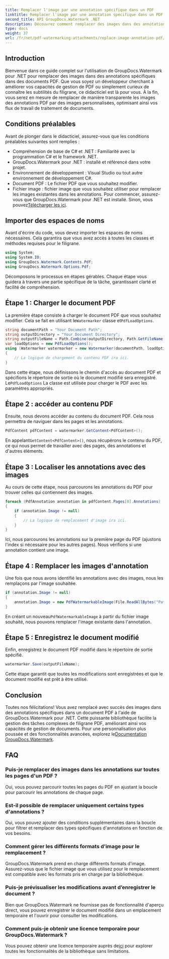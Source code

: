 ```yaml
---
title: Remplacer l'image par une annotation spécifique dans un PDF
linktitle: Remplacer l'image par une annotation spécifique dans un PDF
second_title: API GroupDocs.Watermark .NET
description: Découvrez comment remplacer des images dans des annotations PDF spécifiques à l'aide de GroupDocs.Watermark pour .NET. Ce guide détaillé couvre tout, du chargement des documents à l'enregistrement des modifications.
type: docs
weight: 37
url: /fr/net/pdf-watermarking-attachments/replace-image-annotation-pdf/
---
```

## Introduction
Bienvenue dans ce guide complet sur l'utilisation de GroupDocs.Watermark pour .NET pour remplacer des images dans des annotations spécifiques dans des documents PDF. Que vous soyez un développeur cherchant à améliorer vos capacités de gestion de PDF ou simplement curieux de connaître les subtilités du filigrane, ce didacticiel est là pour vous. À la fin, vous serez en mesure de remplacer de manière transparente les images des annotations PDF par des images personnalisées, optimisant ainsi vos flux de travail de traitement de documents.
## Conditions préalables
Avant de plonger dans le didacticiel, assurez-vous que les conditions préalables suivantes sont remplies :
- Compréhension de base de C# et .NET : Familiarité avec la programmation C# et le framework .NET.
- GroupDocs.Watermark pour .NET : installé et référencé dans votre projet.
- Environnement de développement : Visual Studio ou tout autre environnement de développement C#.
- Document PDF : Le fichier PDF que vous souhaitez modifier.
- Fichier image : fichier image que vous souhaitez utiliser pour remplacer les images existantes dans les annotations.
 Pour commencer, assurez-vous que GroupDocs.Watermark pour .NET est installé. Sinon, vous pouvez[Télécharger les ici](https://releases.groupdocs.com/Watermark/net/).
## Importer des espaces de noms
Avant d'écrire du code, vous devez importer les espaces de noms nécessaires. Cela garantira que vous avez accès à toutes les classes et méthodes requises pour le filigrane.
```csharp
using System;
using System.IO;
using GroupDocs.Watermark.Contents.Pdf;
using GroupDocs.Watermark.Options.Pdf;
```
Décomposons le processus en étapes gérables. Chaque étape vous guidera à travers une partie spécifique de la tâche, garantissant clarté et facilité de compréhension.
## Étape 1 : Charger le document PDF
 La première étape consiste à charger le document PDF que vous souhaitez modifier. Cela se fait en utilisant le`Watermarker` classe et`PdfLoadOptions`.

```csharp
string documentPath = "Your Document Path";
string outputDirectory = "Your Document Directory";
string outputFileName = Path.Combine(outputDirectory, Path.GetFileName(documentPath));
var loadOptions = new PdfLoadOptions();
using (Watermarker watermarker = new Watermarker(documentPath, loadOptions))
{
    // La logique de chargement du contenu PDF ira ici.
}
```
 Dans cette étape, nous définissons le chemin d'accès au document PDF et spécifions le répertoire de sortie où le document modifié sera enregistré. Le`PdfLoadOptions` La classe est utilisée pour charger le PDF avec les paramètres appropriés.
## Étape 2 : accéder au contenu PDF
Ensuite, nous devons accéder au contenu du document PDF. Cela nous permettra de naviguer dans les pages et les annotations.

```csharp
PdfContent pdfContent = watermarker.GetContent<PdfContent>();
```
 En appelant`GetContent<PdfContent>()`, nous récupérons le contenu du PDF, ce qui nous permet de travailler avec des pages, des annotations et d'autres éléments.
## Étape 3 : Localiser les annotations avec des images
Au cours de cette étape, nous parcourons les annotations du PDF pour trouver celles qui contiennent des images.

```csharp
foreach (PdfAnnotation annotation in pdfContent.Pages[0].Annotations)
{
    if (annotation.Image != null)
    {
        // La logique de remplacement d'image ira ici.
    }
}
```
Ici, nous parcourons les annotations sur la première page du PDF (ajustons l'index si nécessaire pour les autres pages). Nous vérifions si une annotation contient une image.
## Étape 4 : Remplacer les images d'annotation
Une fois que nous avons identifié les annotations avec des images, nous les remplaçons par l'image souhaitée.

```csharp
if (annotation.Image != null)
{
    annotation.Image = new PdfWatermarkableImage(File.ReadAllBytes("Path to Your Image File"));
}
```
 En créant un nouveau`PdfWatermarkableImage` à partir du fichier image souhaité, nous pouvons remplacer l'image existante dans l'annotation.
## Étape 5 : Enregistrez le document modifié
Enfin, enregistrez le document PDF modifié dans le répertoire de sortie spécifié.

```csharp
watermarker.Save(outputFileName);
```
Cette étape garantit que toutes les modifications sont enregistrées et que le document modifié est prêt à être utilisé.
## Conclusion
Toutes nos félicitations! Vous avez remplacé avec succès des images dans des annotations spécifiques dans un document PDF à l'aide de GroupDocs.Watermark pour .NET. Cette puissante bibliothèque facilite la gestion des tâches complexes de filigrane PDF, améliorant ainsi vos capacités de gestion de documents. Pour une personnalisation plus poussée et des fonctionnalités avancées, explorez le[Documentation GroupDocs.Watermark](https://reference.groupdocs.com/Watermark/net/).
## FAQ
### Puis-je remplacer des images dans les annotations sur toutes les pages d'un PDF ?
Oui, vous pouvez parcourir toutes les pages du PDF en ajustant la boucle pour parcourir les annotations de chaque page.
### Est-il possible de remplacer uniquement certains types d'annotations ?
Oui, vous pouvez ajouter des conditions supplémentaires dans la boucle pour filtrer et remplacer des types spécifiques d'annotations en fonction de vos besoins.
### Comment gérer les différents formats d’image pour le remplacement ?
GroupDocs.Watermark prend en charge différents formats d'image. Assurez-vous que le fichier image que vous utilisez pour le remplacement est compatible avec les formats pris en charge par la bibliothèque.
### Puis-je prévisualiser les modifications avant d’enregistrer le document ?
Bien que GroupDocs.Watermark ne fournisse pas de fonctionnalité d'aperçu direct, vous pouvez enregistrer le document modifié dans un emplacement temporaire et l'ouvrir pour consulter les modifications.
### Comment puis-je obtenir une licence temporaire pour GroupDocs.Watermark ?
 Vous pouvez obtenir une licence temporaire auprès de[ici](https://purchase.groupdocs.com/temporary-license/) pour explorer toutes les fonctionnalités de la bibliothèque sans limitations.